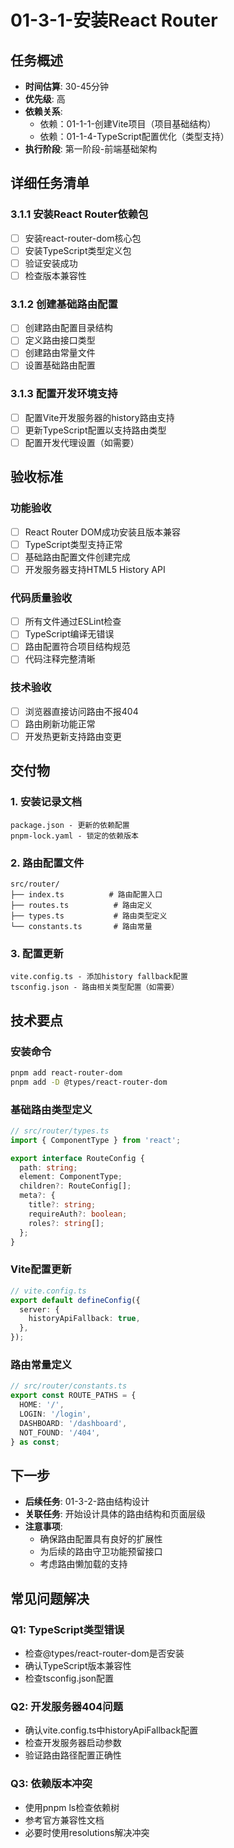# 01-3-1-安装React Router

## 任务概述
- **时间估算**: 30-45分钟
- **优先级**: 高
- **依赖关系**: 
  - 依赖：01-1-1-创建Vite项目（项目基础结构）
  - 依赖：01-1-4-TypeScript配置优化（类型支持）
- **执行阶段**: 第一阶段-前端基础架构

## 详细任务清单

### 3.1.1 安装React Router依赖包
- [ ] 安装react-router-dom核心包
- [ ] 安装TypeScript类型定义包
- [ ] 验证安装成功
- [ ] 检查版本兼容性

### 3.1.2 创建基础路由配置
- [ ] 创建路由配置目录结构
- [ ] 定义路由接口类型
- [ ] 创建路由常量文件
- [ ] 设置基础路由配置

### 3.1.3 配置开发环境支持
- [ ] 配置Vite开发服务器的history路由支持
- [ ] 更新TypeScript配置以支持路由类型
- [ ] 配置开发代理设置（如需要）

## 验收标准

### 功能验收
- [ ] React Router DOM成功安装且版本兼容
- [ ] TypeScript类型支持正常
- [ ] 基础路由配置文件创建完成
- [ ] 开发服务器支持HTML5 History API

### 代码质量验收
- [ ] 所有文件通过ESLint检查
- [ ] TypeScript编译无错误
- [ ] 路由配置符合项目结构规范
- [ ] 代码注释完整清晰

### 技术验收
- [ ] 浏览器直接访问路由不报404
- [ ] 路由刷新功能正常
- [ ] 开发热更新支持路由变更

## 交付物

### 1. 安装记录文档
```
package.json - 更新的依赖配置
pnpm-lock.yaml - 锁定的依赖版本
```

### 2. 路由配置文件
```
src/router/
├── index.ts          # 路由配置入口
├── routes.ts          # 路由定义
├── types.ts           # 路由类型定义
└── constants.ts       # 路由常量
```

### 3. 配置更新
```
vite.config.ts - 添加history fallback配置
tsconfig.json - 路由相关类型配置（如需要）
```

## 技术要点

### 安装命令
```bash
pnpm add react-router-dom
pnpm add -D @types/react-router-dom
```

### 基础路由类型定义
```typescript
// src/router/types.ts
import { ComponentType } from 'react';

export interface RouteConfig {
  path: string;
  element: ComponentType;
  children?: RouteConfig[];
  meta?: {
    title?: string;
    requireAuth?: boolean;
    roles?: string[];
  };
}
```

### Vite配置更新
```typescript
// vite.config.ts
export default defineConfig({
  server: {
    historyApiFallback: true,
  },
});
```

### 路由常量定义
```typescript
// src/router/constants.ts
export const ROUTE_PATHS = {
  HOME: '/',
  LOGIN: '/login',
  DASHBOARD: '/dashboard',
  NOT_FOUND: '/404',
} as const;
```

## 下一步
- **后续任务**: 01-3-2-路由结构设计
- **关联任务**: 开始设计具体的路由结构和页面层级
- **注意事项**: 
  - 确保路由配置具有良好的扩展性
  - 为后续的路由守卫功能预留接口
  - 考虑路由懒加载的支持

## 常见问题解决

### Q1: TypeScript类型错误
- 检查@types/react-router-dom是否安装
- 确认TypeScript版本兼容性
- 检查tsconfig.json配置

### Q2: 开发服务器404问题
- 确认vite.config.ts中historyApiFallback配置
- 检查开发服务器启动参数
- 验证路由路径配置正确性

### Q3: 依赖版本冲突
- 使用pnpm ls检查依赖树
- 参考官方兼容性文档
- 必要时使用resolutions解决冲突